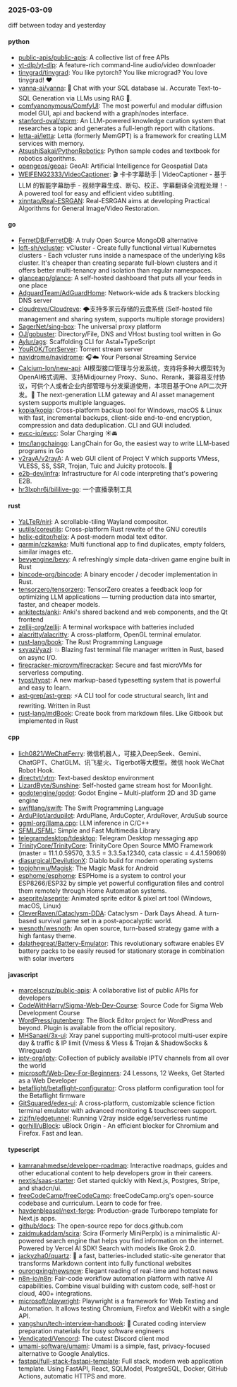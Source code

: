 ### 2025-03-09
diff between today and yesterday

#### python
* [public-apis/public-apis](https://github.com/public-apis/public-apis): A collective list of free APIs
* [yt-dlp/yt-dlp](https://github.com/yt-dlp/yt-dlp): A feature-rich command-line audio/video downloader
* [tinygrad/tinygrad](https://github.com/tinygrad/tinygrad): You like pytorch? You like micrograd? You love tinygrad! ❤️
* [vanna-ai/vanna](https://github.com/vanna-ai/vanna): 🤖 Chat with your SQL database 📊. Accurate Text-to-SQL Generation via LLMs using RAG 🔄.
* [comfyanonymous/ComfyUI](https://github.com/comfyanonymous/ComfyUI): The most powerful and modular diffusion model GUI, api and backend with a graph/nodes interface.
* [stanford-oval/storm](https://github.com/stanford-oval/storm): An LLM-powered knowledge curation system that researches a topic and generates a full-length report with citations.
* [letta-ai/letta](https://github.com/letta-ai/letta): Letta (formerly MemGPT) is a framework for creating LLM services with memory.
* [AtsushiSakai/PythonRobotics](https://github.com/AtsushiSakai/PythonRobotics): Python sample codes and textbook for robotics algorithms.
* [opengeos/geoai](https://github.com/opengeos/geoai): GeoAI: Artificial Intelligence for Geospatial Data
* [WEIFENG2333/VideoCaptioner](https://github.com/WEIFENG2333/VideoCaptioner): 🎬 卡卡字幕助手 | VideoCaptioner - 基于 LLM 的智能字幕助手 - 视频字幕生成、断句、校正、字幕翻译全流程处理！- A powered tool for easy and efficient video subtitling.
* [xinntao/Real-ESRGAN](https://github.com/xinntao/Real-ESRGAN): Real-ESRGAN aims at developing Practical Algorithms for General Image/Video Restoration.

#### go
* [FerretDB/FerretDB](https://github.com/FerretDB/FerretDB): A truly Open Source MongoDB alternative
* [loft-sh/vcluster](https://github.com/loft-sh/vcluster): vCluster - Create fully functional virtual Kubernetes clusters - Each vcluster runs inside a namespace of the underlying k8s cluster. It's cheaper than creating separate full-blown clusters and it offers better multi-tenancy and isolation than regular namespaces.
* [glanceapp/glance](https://github.com/glanceapp/glance): A self-hosted dashboard that puts all your feeds in one place
* [AdguardTeam/AdGuardHome](https://github.com/AdguardTeam/AdGuardHome): Network-wide ads & trackers blocking DNS server
* [cloudreve/Cloudreve](https://github.com/cloudreve/Cloudreve): 🌩支持多家云存储的云盘系统 (Self-hosted file management and sharing system, supports multiple storage providers)
* [SagerNet/sing-box](https://github.com/SagerNet/sing-box): The universal proxy platform
* [OJ/gobuster](https://github.com/OJ/gobuster): Directory/File, DNS and VHost busting tool written in Go
* [Aylur/ags](https://github.com/Aylur/ags): Scaffolding CLI for Astal+TypeScript
* [YouROK/TorrServer](https://github.com/YouROK/TorrServer): Torrent stream server
* [navidrome/navidrome](https://github.com/navidrome/navidrome): 🎧☁️ Your Personal Streaming Service
* [Calcium-Ion/new-api](https://github.com/Calcium-Ion/new-api): AI模型接口管理与分发系统，支持将多种大模型转为OpenAI格式调用、支持Midjourney Proxy、Suno、Rerank，兼容易支付协议，可供个人或者企业内部管理与分发渠道使用，本项目基于One API二次开发。🍥 The next-generation LLM gateway and AI asset management system supports multiple languages.
* [kopia/kopia](https://github.com/kopia/kopia): Cross-platform backup tool for Windows, macOS & Linux with fast, incremental backups, client-side end-to-end encryption, compression and data deduplication. CLI and GUI included.
* [evcc-io/evcc](https://github.com/evcc-io/evcc): Solar Charging ☀️🚘
* [tmc/langchaingo](https://github.com/tmc/langchaingo): LangChain for Go, the easiest way to write LLM-based programs in Go
* [v2rayA/v2rayA](https://github.com/v2rayA/v2rayA): A web GUI client of Project V which supports VMess, VLESS, SS, SSR, Trojan, Tuic and Juicity protocols. 🚀
* [e2b-dev/infra](https://github.com/e2b-dev/infra): Infrastructure for AI code interpreting that's powering E2B.
* [hr3lxphr6j/bililive-go](https://github.com/hr3lxphr6j/bililive-go): 一个直播录制工具

#### rust
* [YaLTeR/niri](https://github.com/YaLTeR/niri): A scrollable-tiling Wayland compositor.
* [uutils/coreutils](https://github.com/uutils/coreutils): Cross-platform Rust rewrite of the GNU coreutils
* [helix-editor/helix](https://github.com/helix-editor/helix): A post-modern modal text editor.
* [qarmin/czkawka](https://github.com/qarmin/czkawka): Multi functional app to find duplicates, empty folders, similar images etc.
* [bevyengine/bevy](https://github.com/bevyengine/bevy): A refreshingly simple data-driven game engine built in Rust
* [bincode-org/bincode](https://github.com/bincode-org/bincode): A binary encoder / decoder implementation in Rust.
* [tensorzero/tensorzero](https://github.com/tensorzero/tensorzero): TensorZero creates a feedback loop for optimizing LLM applications — turning production data into smarter, faster, and cheaper models.
* [ankitects/anki](https://github.com/ankitects/anki): Anki's shared backend and web components, and the Qt frontend
* [zellij-org/zellij](https://github.com/zellij-org/zellij): A terminal workspace with batteries included
* [alacritty/alacritty](https://github.com/alacritty/alacritty): A cross-platform, OpenGL terminal emulator.
* [rust-lang/book](https://github.com/rust-lang/book): The Rust Programming Language
* [sxyazi/yazi](https://github.com/sxyazi/yazi): 💥 Blazing fast terminal file manager written in Rust, based on async I/O.
* [firecracker-microvm/firecracker](https://github.com/firecracker-microvm/firecracker): Secure and fast microVMs for serverless computing.
* [typst/typst](https://github.com/typst/typst): A new markup-based typesetting system that is powerful and easy to learn.
* [ast-grep/ast-grep](https://github.com/ast-grep/ast-grep): ⚡A CLI tool for code structural search, lint and rewriting. Written in Rust
* [rust-lang/mdBook](https://github.com/rust-lang/mdBook): Create book from markdown files. Like Gitbook but implemented in Rust

#### cpp
* [lich0821/WeChatFerry](https://github.com/lich0821/WeChatFerry): 微信机器人，可接入DeepSeek、Gemini、ChatGPT、ChatGLM、讯飞星火、Tigerbot等大模型。微信 hook WeChat Robot Hook.
* [directvt/vtm](https://github.com/directvt/vtm): Text-based desktop environment
* [LizardByte/Sunshine](https://github.com/LizardByte/Sunshine): Self-hosted game stream host for Moonlight.
* [godotengine/godot](https://github.com/godotengine/godot): Godot Engine – Multi-platform 2D and 3D game engine
* [swiftlang/swift](https://github.com/swiftlang/swift): The Swift Programming Language
* [ArduPilot/ardupilot](https://github.com/ArduPilot/ardupilot): ArduPlane, ArduCopter, ArduRover, ArduSub source
* [ggml-org/llama.cpp](https://github.com/ggml-org/llama.cpp): LLM inference in C/C++
* [SFML/SFML](https://github.com/SFML/SFML): Simple and Fast Multimedia Library
* [telegramdesktop/tdesktop](https://github.com/telegramdesktop/tdesktop): Telegram Desktop messaging app
* [TrinityCore/TrinityCore](https://github.com/TrinityCore/TrinityCore): TrinityCore Open Source MMO Framework (master = 11.1.0.59570, 3.3.5 = 3.3.5a.12340, cata classic = 4.4.1.59069)
* [diasurgical/DevilutionX](https://github.com/diasurgical/DevilutionX): Diablo build for modern operating systems
* [topjohnwu/Magisk](https://github.com/topjohnwu/Magisk): The Magic Mask for Android
* [esphome/esphome](https://github.com/esphome/esphome): ESPHome is a system to control your ESP8266/ESP32 by simple yet powerful configuration files and control them remotely through Home Automation systems.
* [aseprite/aseprite](https://github.com/aseprite/aseprite): Animated sprite editor & pixel art tool (Windows, macOS, Linux)
* [CleverRaven/Cataclysm-DDA](https://github.com/CleverRaven/Cataclysm-DDA): Cataclysm - Dark Days Ahead. A turn-based survival game set in a post-apocalyptic world.
* [wesnoth/wesnoth](https://github.com/wesnoth/wesnoth): An open source, turn-based strategy game with a high fantasy theme.
* [dalathegreat/Battery-Emulator](https://github.com/dalathegreat/Battery-Emulator): This revolutionary software enables EV battery packs to be easily reused for stationary storage in combination with solar inverters

#### javascript
* [marcelscruz/public-apis](https://github.com/marcelscruz/public-apis): A collaborative list of public APIs for developers
* [CodeWithHarry/Sigma-Web-Dev-Course](https://github.com/CodeWithHarry/Sigma-Web-Dev-Course): Source Code for Sigma Web Development Course
* [WordPress/gutenberg](https://github.com/WordPress/gutenberg): The Block Editor project for WordPress and beyond. Plugin is available from the official repository.
* [MHSanaei/3x-ui](https://github.com/MHSanaei/3x-ui): Xray panel supporting multi-protocol multi-user expire day & traffic & IP limit (Vmess & Vless & Trojan & ShadowSocks & Wireguard)
* [iptv-org/iptv](https://github.com/iptv-org/iptv): Collection of publicly available IPTV channels from all over the world
* [microsoft/Web-Dev-For-Beginners](https://github.com/microsoft/Web-Dev-For-Beginners): 24 Lessons, 12 Weeks, Get Started as a Web Developer
* [betaflight/betaflight-configurator](https://github.com/betaflight/betaflight-configurator): Cross platform configuration tool for the Betaflight firmware
* [GitSquared/edex-ui](https://github.com/GitSquared/edex-ui): A cross-platform, customizable science fiction terminal emulator with advanced monitoring & touchscreen support.
* [zizifn/edgetunnel](https://github.com/zizifn/edgetunnel): Running V2ray inside edge/serverless runtime
* [gorhill/uBlock](https://github.com/gorhill/uBlock): uBlock Origin - An efficient blocker for Chromium and Firefox. Fast and lean.

#### typescript
* [kamranahmedse/developer-roadmap](https://github.com/kamranahmedse/developer-roadmap): Interactive roadmaps, guides and other educational content to help developers grow in their careers.
* [nextjs/saas-starter](https://github.com/nextjs/saas-starter): Get started quickly with Next.js, Postgres, Stripe, and shadcn/ui.
* [freeCodeCamp/freeCodeCamp](https://github.com/freeCodeCamp/freeCodeCamp): freeCodeCamp.org's open-source codebase and curriculum. Learn to code for free.
* [haydenbleasel/next-forge](https://github.com/haydenbleasel/next-forge): Production-grade Turborepo template for Next.js apps.
* [github/docs](https://github.com/github/docs): The open-source repo for docs.github.com
* [zaidmukaddam/scira](https://github.com/zaidmukaddam/scira): Scira (Formerly MiniPerplx) is a minimalistic AI-powered search engine that helps you find information on the internet. Powered by Vercel AI SDK! Search with models like Grok 2.0.
* [jackyzha0/quartz](https://github.com/jackyzha0/quartz): 🌱 a fast, batteries-included static-site generator that transforms Markdown content into fully functional websites
* [ourongxing/newsnow](https://github.com/ourongxing/newsnow): Elegant reading of real-time and hottest news
* [n8n-io/n8n](https://github.com/n8n-io/n8n): Fair-code workflow automation platform with native AI capabilities. Combine visual building with custom code, self-host or cloud, 400+ integrations.
* [microsoft/playwright](https://github.com/microsoft/playwright): Playwright is a framework for Web Testing and Automation. It allows testing Chromium, Firefox and WebKit with a single API.
* [yangshun/tech-interview-handbook](https://github.com/yangshun/tech-interview-handbook): 💯 Curated coding interview preparation materials for busy software engineers
* [Vendicated/Vencord](https://github.com/Vendicated/Vencord): The cutest Discord client mod
* [umami-software/umami](https://github.com/umami-software/umami): Umami is a simple, fast, privacy-focused alternative to Google Analytics.
* [fastapi/full-stack-fastapi-template](https://github.com/fastapi/full-stack-fastapi-template): Full stack, modern web application template. Using FastAPI, React, SQLModel, PostgreSQL, Docker, GitHub Actions, automatic HTTPS and more.
